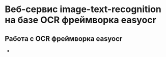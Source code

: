 # Веб-сервис image-text-recognition на базе OCR фреймворка easyocr
## Работа с OCR фреймворка easyocr
-
